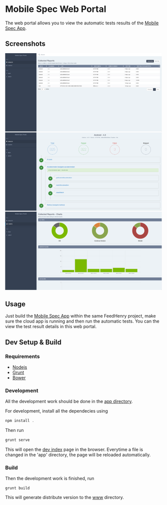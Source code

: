 Mobile Spec Web Portal
=========================

The web portal allows you to view the automatic tests results of the [Mobile Spec App](https://github.com/feedhenry-templates/fh-mobile-spec-app). 

## Screenshots

![](./screenshots/results.png)
![](./screenshots/spec-results.png)
![](./screenshots/charts.png)

## Usage

Just build the [Mobile Spec App](https://github.com/feedhenry-templates/fh-mobile-spec-app) within the same FeedHenry project, make sure the cloud app is running and then run the automatic tests. You can the view the test result details in this web portal.

## Dev Setup & Build

### Requirements

* [Nodejs](http://nodejs.org/)
* [Grunt](http://gruntjs.com/)
* [Bower](http://bower.io/)

### Development

All the development work should be done in the [app directory](./app).

For development, install all the dependecies using 

```javascript
npm install .
```

Then run

```javascript
grunt serve
```

This will open the [dev index](app/index.html) page in the browser. Everytime a file is changed in the 'app' directory, the page will be reloaded automatically.

### Build

Then the development work is finished, run 

```
grunt build
```

This will generate distribute version to the [www](./www) directory.


